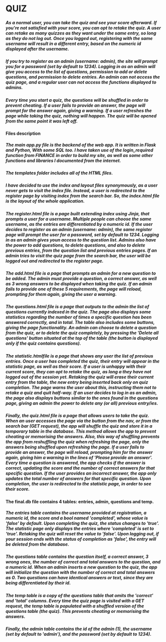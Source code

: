 # QUIZ

##### As a normal user, you can take the quiz and see your score afterward. If you're not satisfied with your score, you can opt to retake the quiz. A user can retake as many quizzes as they want under the same entry, so long as they do not log out. Once you logged out, registering with the same username will result in a different entry, based on the numeric id displayed after the username.

##### If you try to register as an admin (username: admin), the site will prompt you for a password (set by default to 1234). Logging in as an admin will give you access to the list of questions, permission to add or delete questions, and permission to delete entries. An admin can not access the quiz page, and a regular user can not access the functions displayed to admins.

##### Every time you start a quiz, the questions will be shuffled in order to prevent cheating. If a user fails to provide an answer, the page will prompt for the answer again, giving a warning. If a user refreshes the page while taking the quiz, nothing will happen. The quiz will be opened from the same point it was left off.

#### Files description

##### The main app.py file is the backend of the web app. It is written in Flask and Python, With some SQL too. I have taken use of the login_required function from FINANCE in order to build my site, as well as some other functions and libraries I documented from the internet.

##### The templates folder includes all of the HTML files.

##### I have decided to use the index and layout files synonymously, as a user never gets to visit the index file. Instead, a user is redirected to the register page by visiting index from the search bar. So, the index.html file is the layout of the whole application.

##### The register.html file is a page built extending index using Jinja, that prompts a user for a username. Multiple people can choose the same username, as the entries are differentiated by a numeric id. If the user decides to register as an admin (username: admin), the same register page will prompt the user for a password, set by default to 1234. Logging in as an admin gives youn access to the question list. Admins also have the power to add questions, to delete questions, and also to delete previous entries, from the question list and previous entries pages. If an admin tries to visit the quiz page from the search bar, the user will be logged out and redirected to the register page.

##### The add.html file is a page that prompts an admin for a new question to be added. The admin must provide a question, a correct answer, as well as 3 wrong answers to be displayed when taking the quiz. If an admin fails to provide one of these 5 requirements, the page will reload, prompting for them again, giving the user a warning.

##### The questions.html file is a page that outputs to the admin the list of questions currently indexed in the quiz. The page also displays some statistics regarding the number of times a specific question has been answered correctly, and in total. The table also includes some buttons, giving the page functionality. An admin can choose to delete a question from the quiz, or to delete the quiz completely, by pressing the 'Delete all questions' button situated at the top of the table (the button is displayed only if the quiz contains questions).

##### The statistic.htmlfile is a page that shows any user the list of previous entries. Once a user has completed the quiz, their entry will appear in the statistic page, as well as their score. If a user is unhappy with their current score, they can opt to retake the quiz, as long a they have not logged out of the session yet. Retaking the quiz will erase their current entry from the table, the new entry being inserted back only on quiz completion. The page warns the user about this, instructing them not to retake a quiz and quit half-way. If an user decides to log in as an admin, the page also displays buttons similar to the ones found in the questions page, giving an admin the power to delete any (or all) previous entry/ies.

##### Finally, the quiz.html file is a page that allows users to take the quiz. When an user accesses the page via the button from the nav, or from the search bar (GET request), the app will shuffle the quiz and store it in a temporary table in the database. This method allows the app to prevent cheating or memorising the answers. Also, this way of shuffling prevents the app from reshuffling the quiz when refreshing the page, only the answers being shuffled upon refreshing the page. If a user fails to provide an answer, the page will reload, prompting him for the answer again, giving him a warning in the lines of 'Please provide an answer'. Every time a question is answered, the app checks if the answer is correct, updating the score and the number of correct answers for that specific question. If the user provides an incorrect answer, the app only updates the total number of answers for that specific question. Upon completion, the user is redirected to the statistic page, in order to see their score.

#### The final.db file contains 4 tables: entries, admin, questions and temp.

##### The entries table contains the username provided at registration, a numeric id, the score and a bool named 'completed', whose value is 'false' by default. Upon completing the quiz, the status changes to 'true'. The statistic page only displays the entries where 'completed' is set to 'true'. Retaking the quiz will reset the value to 'false'. Upon logging out, if your session ends with the status of completion as 'false', the entry will be deleted from the database.

##### The questions table contains the question itself, a correct answer, 3 wrong ones, the number of correct and total answers to the question, and a numeric id. When an admin inserts a new question to the quiz, the app will initialize the question with the number of correct and total answers as 0. Two questions can have identical answers or text, since they are being differentiated by their id.

##### The temp table is a copy of the questions table that omits the 'correct' and 'total' columns. Every time the quiz page is visited with a GET request, the temp table is populated with a shuffled version of the questions table (the quiz). This prevents cheating or memorising the answers.

##### Finally, the admin table contains the id of the admin (1), the username (set by default to 'admin'), and the password (set by default to 1234).
